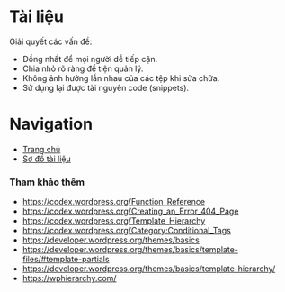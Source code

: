 # Tài liệu
Giải quyết các vấn đề:
- Đồng nhất để mọi người dễ tiếp cận.
- Chia nhỏ rõ ràng để tiện quản lý.
- Không ảnh hưởng lẫn nhau của các tệp khi sửa chữa.
- Sử dụng lại được tài nguyên code (snippets).

# Navigation
- [Trang chủ](https://phuquang.github.io/themestandard/)
- [Sơ đồ tài liệu](https://phuquang.github.io/themestandard/sitemap)

### Tham khảo thêm
- https://codex.wordpress.org/Function_Reference
- https://codex.wordpress.org/Creating_an_Error_404_Page
- https://codex.wordpress.org/Template_Hierarchy
- https://codex.wordpress.org/Category:Conditional_Tags
- https://developer.wordpress.org/themes/basics
- https://developer.wordpress.org/themes/basics/template-files/#template-partials
- https://developer.wordpress.org/themes/basics/template-hierarchy/
- https://wphierarchy.com/
